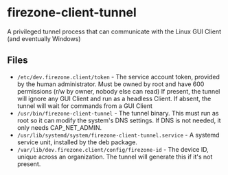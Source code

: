 # firezone-client-tunnel

A privileged tunnel process that can communicate with the Linux GUI Client (and eventually Windows)

## Files

- `/etc/dev.firezone.client/token` - The service account token, provided by the human administrator. Must be owned by root and have 600 permissions (r/w by owner, nobody else can read) If present, the tunnel will ignore any GUI Client and run as a headless Client. If absent, the tunnel will wait for commands from a GUI Client
- `/usr/bin/firezone-client-tunnel` - The tunnel binary. This must run as root so it can modify the system's DNS settings. If DNS is not needed, it only needs CAP_NET_ADMIN.
- `/usr/lib/systemd/system/firezone-client-tunnel.service` - A systemd service unit, installed by the deb package.
- `/var/lib/dev.firezone.client/config/firezone-id` - The device ID, unique across an organization. The tunnel will generate this if it's not present.
